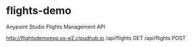 # flights-demo
Anypoint Studio Flights Management API


http://flightsdemoexp.us-e2.cloudhub.io
  /api/flights   GET
  /api/flights   POST
